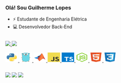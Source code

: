 ### Olá! Sou Guilherme Lopes
- ⚡ Estudante de Engenharia Elétrica
- 💻 Desenvolvedor Back-End

##

<div>
  <a href="https://github.com/guilhermelopeseng">
  <img height="180em" src="https://github-readme-stats.vercel.app/api?username=guilhermelopeseng&show_icons=true&theme=radical"/>
  <img height="180em" src="https://github-readme-stats.vercel.app/api/top-langs/?username=guilhermelopeseng&layout=compact&langs_count=10&theme=dark"/>
  </a>
</div>

<div style="display: inliine_block"><br>
  <a href="https://github.com/guilhermelopeseng">
  <img aling="center" alt="Gui-Python" height="30" width="40" src="https://raw.githubusercontent.com/devicons/devicon/master/icons/python/python-original.svg">
  <img aling="center" alt="Gui-Go" height="30" width="40" src="https://raw.githubusercontent.com/devicons/devicon/master/icons/go/go-original.svg">
  <img aling="center" alt="Gui-TS" height="30" width="40" src="https://raw.githubusercontent.com/devicons/devicon/master/icons/matlab/matlab-original.svg">
  <img aling="center" alt="Gui-JS" height="30" width="40" src="https://raw.githubusercontent.com/devicons/devicon/master/icons/javascript/javascript-original.svg">
  <img aling="center" alt="Gui-TS" height="30" width="40" src="https://raw.githubusercontent.com/devicons/devicon/master/icons/typescript/typescript-original.svg">
   <img aling="center" alt="Gui-NJS" height="30" width="40" src="https://raw.githubusercontent.com/devicons/devicon/master/icons/nodejs/nodejs-original.svg">
    <img aling="center" alt="Gui-NJS" height="30" width="40" src="https://raw.githubusercontent.com/devicons/devicon/master/icons/html5/html5-original.svg">
    <img aling="center" alt="Gui-NJS" height="30" width="40" src="https://raw.githubusercontent.com/devicons/devicon/master/icons/css3/css3-original.svg">
  </a>
</div>

##

<div>
  <a href="https://www.linkedin.com/in/guilhermelopeseng" width="40" target="_blank"><img src="https://img.shields.io/badge/-LikedIn-%23007785?style=for-the-badge&logo=likedin&logoColor=white" target="_blank"></a>
  <a href="mailto:guilhermelopes@upfi.edu.br" width="40" target="_blank"><img src="https://img.shields.io/badge/-Gmail-%23333?style=for-the-badge&log=gmail&logoColor=white" target="_blank"></a>
  <a href="https://www.instagram.com/gui_alexand" width="40" target="_blank"><img src="https://img.shields.io/badge/-Instagram-%23E4405F?style=for-the-badge&logo=instagram&logoColor=white" target="_blank"></a>
</div>


